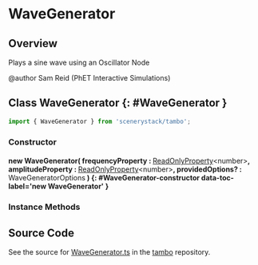 # WaveGenerator

## Overview

Plays a sine wave using an Oscillator Node

@author Sam Reid (PhET Interactive Simulations)

## Class WaveGenerator {: #WaveGenerator }


```js
import { WaveGenerator } from 'scenerystack/tambo';
```
### Constructor

#### new WaveGenerator( frequencyProperty : <span style="font-weight: 400;">[ReadOnlyProperty](../axon/ReadOnlyProperty.md)&lt;<span style="color: hsla(calc(var(--md-hue) + 180deg),80%,40%,1);">number</span>&gt;</span>, amplitudeProperty : <span style="font-weight: 400;">[ReadOnlyProperty](../axon/ReadOnlyProperty.md)&lt;<span style="color: hsla(calc(var(--md-hue) + 180deg),80%,40%,1);">number</span>&gt;</span>, providedOptions? : <span style="font-weight: 400;">WaveGeneratorOptions</span> ) {: #WaveGenerator-constructor data-toc-label='new WaveGenerator' }

### Instance Methods





## Source Code

See the source for [WaveGenerator.ts](https://github.com/phetsims/tambo/blob/main/js/sound-generators/WaveGenerator.ts) in the [tambo](https://github.com/phetsims/tambo) repository.
